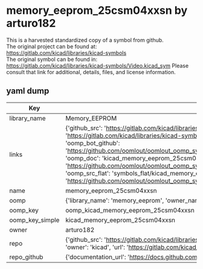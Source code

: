 # memory_eeprom_25csm04xxsn by arturo182  
This is a harvested standardized copy of a symbol from github.  
The original project can be found at:  
https://gitlab.com/kicad/libraries/kicad-symbols  
The original symbol can be found in:
https://gitlab.com/kicad/libraries/kicad-symbols/Video.kicad_sym
Please consult that link for additional, details, files, and license information.  
## yaml dump  
| Key | Value |  
| --- | --- |  
| library_name | Memory_EEPROM |  
| links | {'github_src': 'https://gitlab.com/kicad/libraries/kicad-symbols/Video.kicad_sym', 'github_src_repo': 'https://gitlab.com/kicad/libraries/kicad-symbols', 'oomp_bot': 'kicad_memory_eeprom_25csm04xxsn/working', 'oomp_bot_github': 'https://github.com/oomlout/oomlout_oomp_symbol_bot/tree/main/kicad_memory_eeprom_25csm04xxsn/working', 'oomp_doc': 'kicad_memory_eeprom_25csm04xxsn/working', 'oomp_doc_github': 'https://github.com/oomlout/oomlout_oomp_symbol_doc/tree/main/kicad_memory_eeprom_25csm04xxsn/working', 'oomp_src_flat': 'symbols_flat/kicad_memory_eeprom_25csm04xxsn/working', 'oomp_src_flat_github': 'https://github.com/oomlout/oomlout_oomp_symbol_src/tree/main/kicad_memory_eeprom_25csm04xxsn/working'} |  
| name | memory_eeprom_25csm04xxsn |  
| oomp | {'library_name': 'memory_eeprom', 'owner_name': 'kicad', 'symbol_name': 'memory_eeprom_25csm04xxsn'} |  
| oomp_key | oomp_kicad_memory_eeprom_25csm04xxsn |  
| oomp_key_simple | kicad_memory_eeprom_25csm04xxsn |  
| owner | arturo182 |  
| repo | {'github_src': 'https://gitlab.com/kicad/libraries/kicad-symbols/Video.kicad_sym', 'name': 'libraries/kicad-symbols', 'owner': 'kicad', 'url': 'https://gitlab.com/kicad/libraries/kicad-symbols'} |  
| repo_github | {'documentation_url': 'https://docs.github.com/rest/repos/repos#get-a-repository', 'message': 'Not Found'} |  

